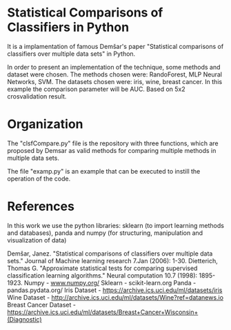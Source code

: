 # Statistical Comparisons of Classifiers in Python

It is a implamentation of famous Demšar's paper "Statistical comparisons of classifiers over multiple data sets" in Python.

In order to present an implementation of the technique, some methods and dataset were chosen.
The methods chosen were: RandoForest, MLP Neural Networks, SVM.
The datasets chosen were: iris, wine, breast cancer. 
In this example the comparison parameter will be AUC. Based on 5x2 crosvalidation result.

# Organization 
The "clsfCompare.py" file is the repository with three functions, which are proposed by Demsar as valid methods for comparing multiple methods in multiple data sets.

The file "examp.py" is an example that can be executed to instill the operation of the code.

# References

In this work we use the python libraries: sklearn (to import learning methods and databases), panda and numpy (for structuring, manipulation and visualization of data)

Demšar, Janez. "Statistical comparisons of classifiers over multiple data sets." Journal of Machine learning research 7.Jan (2006): 1-30.
Dietterich, Thomas G. "Approximate statistical tests for comparing supervised classification learning algorithms." Neural computation 10.7 (1998): 1895-1923.
Numpy - www.numpy.org/
Sklearn - scikit-learn.org
Panda - pandas.pydata.org/
Iris Dataset - https://archive.ics.uci.edu/ml/datasets/iris
Wine Dataset - http://archive.ics.uci.edu/ml/datasets/Wine?ref=datanews.io
Breast Cancer Dataset - https://archive.ics.uci.edu/ml/datasets/Breast+Cancer+Wisconsin+(Diagnostic)
